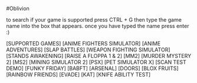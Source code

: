 #Oblivion

to search if your game is supported press CTRL + G then type the game name into the box that appears. once you have typed the name press enter :)
 
[SUPPORTED GAMES]
[ANIME FIGHTERS SIMULATOR] [ANIME ADVENTURES] [SLAP BATTLES] [WEAPON FIGHTING SIMULATOR] [STANDS AWAKENING] [RAISE A FLOPPA 1 & 2] [MM2] [MURDER MYSTERY 2] [MS2] [MINING SIMULATOR 2] [PSX] [PET SIMULATOR X] [SCAN TEST DEMO] [FUNKY FRIDAY] [BABFT] [ARSENAL] [DOORS] [BLOX FRUITS] [RAINBOW FRIENDS] [EVADE] [KAT] [KNIFE ABILITY TEST]
